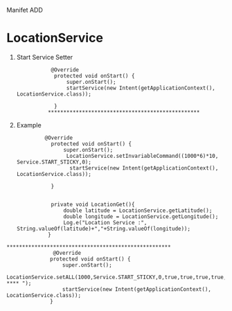 Manifet ADD
           <service
           android:name="com.example.servicelocation.LocationService"
           android:exported="true" />

# LocationService
 1) Start Service  Setter 

  
  
                   @Override
                    protected void onStart() {
                        super.onStart();
                        startService(new Intent(getApplicationContext(), LocationService.class));

                    }
                  *************************************************
  2) Example 
  
                  @Override
                    protected void onStart() {
                        super.onStart();
                         LocationService.setInvariableCommand((1000*6)*10, Service.START_STICKY,0);
                          startService(new Intent(getApplicationContext(), LocationService.class));

                    }


                    private void LocationGet(){
                        double latitude = LocationService.getLatitude();
                        double longitude = LocationService.getLongitude();
                        Log.e("Location Service :", String.valueOf(latitude)+","+String.valueOf(longitude));
                   } 
    *****************************************************
                   @Override
                  protected void onStart() {
                      super.onStart();
                      LocationService.setALL(1000,Service.START_STICKY,0,true,true,true,true," **** ");
                      startService(new Intent(getApplicationContext(), LocationService.class));
                  }
